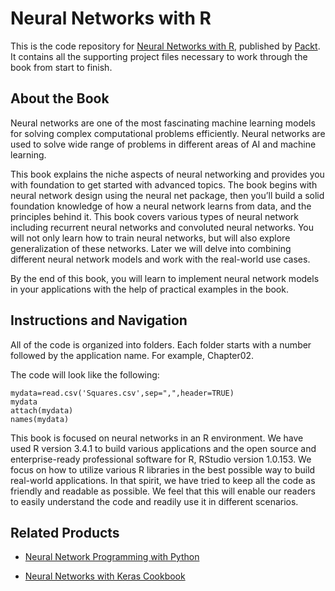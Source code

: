 # Neural Networks with R
This is the code repository for [Neural Networks with R](https://www.packtpub.com/big-data-and-business-intelligence/neural-networks-r?utm_source=github&utm_medium=repository&utm_campaign=9781788397872), published by [Packt](https://www.packtpub.com/?utm_source=github). It contains all the supporting project files necessary to work through the book from start to finish.
## About the Book
Neural networks are one of the most fascinating machine learning models for solving complex computational problems efficiently. Neural networks are used to solve wide range of problems in different areas of AI and machine learning.

This book explains the niche aspects of neural networking and provides you with foundation to get started with advanced topics. The book begins with neural network design using the neural net package, then you’ll build a solid foundation knowledge of how a neural network learns from data, and the principles behind it. This book covers various types of neural network including recurrent neural networks and convoluted neural networks. You will not only learn how to train neural networks, but will also explore generalization of these networks. Later we will delve into combining different neural network models and work with the real-world use cases.

By the end of this book, you will learn to implement neural network models in your applications with the help of practical examples in the book.
## Instructions and Navigation
All of the code is organized into folders. Each folder starts with a number followed by the application name. For example, Chapter02.



The code will look like the following:
```
mydata=read.csv('Squares.csv',sep=",",header=TRUE)
mydata
attach(mydata)
names(mydata)
```

This book is focused on neural networks in an R environment. We have used R version 3.4.1 to build various applications and the open source and enterprise-ready professional software for R, RStudio version 1.0.153. We focus on how to utilize various R libraries in the best possible way to build real-world applications. In that spirit, we have tried to keep all the code as friendly and readable as possible. We feel that this will enable our readers to easily understand the code and readily use it in different scenarios.

## Related Products
* [Neural Network Programming with Python](https://www.packtpub.com/big-data-and-business-intelligence/neural-network-programming-python?utm_source=github&utm_medium=repository&utm_campaign=9781784398217)

* [Neural Networks with Keras Cookbook](https://www.packtpub.com/big-data-and-business-intelligence/neural-networks-keras-cookbook?utm_source=github&utm_medium=repository&utm_campaign=9781789346640)


